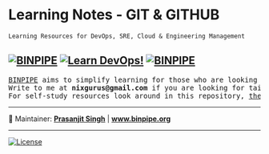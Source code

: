 # Learning Notes - GIT & GITHUB 

`Learning Resources for DevOps, SRE, Cloud & Engineering Management`

[![BINPIPE](https://img.shields.io/badge/BINPIPE-YouTube-red)](https://www.youtube.com/channel/UCPTgt4Wo0MAnuzNEEZlk90A)
[![Learn DevOps!](https://img.shields.io/badge/BINPIPE-Learn--DevOps-orange)](https://github.com/BINPIPE/resources/blob/master/devops-lesson-plans.md)
[![BINPIPE](https://img.shields.io/badge/Live--Classroom-blue)](https://forms.gle/tDJxDyj2nJyfsgsk7)
---





<pre>
<a href="https://www.binpipe.org">BINPIPE</a> aims to simplify learning for those who are looking to make a foothold in the industry. 
Write to me at <b>nixgurus@gmail.com</b> if you are looking for tailor-made training sessions. 
For self-study resources look around in this repository, <a href="https://www.binpipe.org/">the Binpipe Blog</a> and <a href="https://www.youtube.com/channel/UCPTgt4Wo0MAnuzNEEZlk90A">Youtube Channel</a>.
</pre>

___
:ledger: Maintainer: **[Prasanjit Singh](https://www.linkedin.com/in/prasanjit-singh)** | **www.binpipe.org**
___

[![License](https://img.shields.io/badge/License-Apache%202.0-blue.svg)](https://opensource.org/licenses/Apache-2.0)
